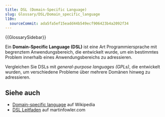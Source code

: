 ```yaml
---
title: DSL (Domain-Specific Language)
slug: Glossary/DSL/Domain_specific_language
l10n:
  sourceCommit: ada5fa5ef15eadd44b549ecf906423b4a2092f34
---
```


{{GlossarySidebar}}

Ein **Domain-Specific Language (DSL)** ist eine Art Programmiersprache mit begrenztem Anwendungsbereich, die entwickelt wurde, um ein bestimmtes Problem innerhalb eines Anwendungsbereichs zu adressieren.

Vergleichen Sie DSLs mit _general-purpose languages (GPLs)_, die entwickelt wurden, um verschiedene Probleme über mehrere Domänen hinweg zu adressieren.

## Siehe auch

- [Domain-specific language](https://en.wikipedia.org/wiki/Domain-specific_language) auf Wikipedia
- [DSL Leitfaden](https://martinfowler.com/dsl.html) auf martinfowler.com
